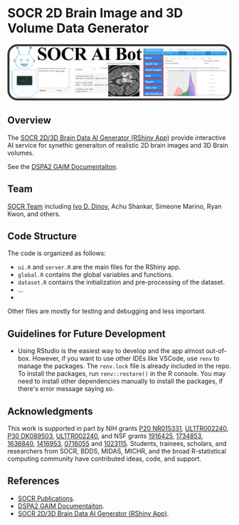 # SOCR 2D Brain Image and 3D Volume Data Generator

![SOCR AI Bot Image](images/SOCR_AI_Bot_Carousel.png)

## Overview 
The [SOCR 2D/3D Brain Data AI Generator (RShiny App)](https://rcompute.nursing.umich.edu/SOCR_ImgGenApp/) provide interactive AI service for synethic generaiton of realistic 2D brain images and 3D Brain volumes.

See the [DSPA2 GAIM Documentaiton](https://socr.umich.edu/DSPA2/DSPA2_notes/DSPA_Appendix_11_Foundational_Generative_AI_Models_GAIMs.html).

## Team

[SOCR Team](https://www.socr.umich.edu/people/) including [Ivo D. Dinov](https://umich.edu/~dinov), Achu Shankar, Simeone Marino, Ryan Kwon, and others.

## Code Structure

The code is organized as follows:
- `ui.R` and `server.R` are the main files for the RShiny app.
- `global.R` contains the global variables and functions.
- `dataset.R` contains the initialization and pre-processing of the dataset.
- ...
- 
Other files are mostly for testing and debugging and less important.

## Guidelines for Future Development
- Using RStudio is the easiest way to develop and the app almost out-of-box. However, if you want to use other IDEs like VSCode, use `renv` to manage the packages. The `renv.lock` file is already included in the repo. To install the packages, run `renv::restore()` in the R console. You may need to install other dependencies manually to install the packages, if there's error message saying so.

## Acknowledgments

This work is supported in part by NIH grants [P20 NR015331](www.socr.umich.edu/CSCD), [UL1TR002240](https://projectreporter.nih.gov/project_info_description.cfm?aid=9491961&icde=39078316), [P30 DK089503](http://mmoc.med.umich.edu/), [UL1TR002240](https://www.michr.umich.edu), and NSF grants [1916425](http://midas.umich.edu/), [1734853](http://brain-life.org/), [1636840](http://neurosciencenetwork.org/), [1416953](http://distributome.org), [0716055](http://socr.umich.edu) and [1023115](http://distributome.org). Students, trainees, scholars, and researchers from SOCR, BDDS, MIDAS, MICHR, and the broad R-statistical computing community have contributed ideas, code, and support.

## References

* [SOCR Publications](https://www.socr.umich.edu/people/dinov/publications.html).
* [DSPA2 GAIM Documentaiton](https://socr.umich.edu/DSPA2/DSPA2_notes/DSPA_Appendix_11_Foundational_Generative_AI_Models_GAIMs.html).
* [SOCR 2D/3D Brain Data AI Generator (RShiny App)](https://rcompute.nursing.umich.edu/SOCR_ImgGenApp/).


